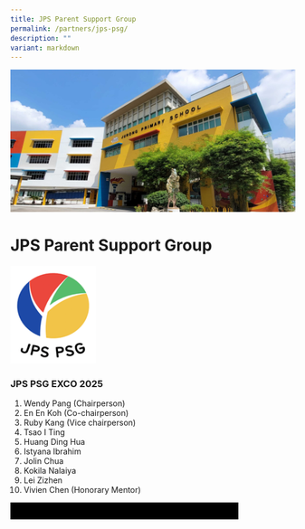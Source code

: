 ```yaml
---
title: JPS Parent Support Group
permalink: /partners/jps-psg/
description: ""
variant: markdown
---
```

![](/images/JPS_School_Front_Banner.jpg)

JPS Parent Support Group
=======================
  <img src="/images/JPS_PSG_2025.png" style="width:30%">
	
### JPS PSG EXCO 2025 

1) Wendy Pang (Chairperson)<br>
2) En En Koh (Co-chairperson)<br>
3) Ruby Kang (Vice chairperson)
4) Tsao I Ting
5) Huang Ding Hua
6) Istyana Ibrahim
7) Jolin Chua
8) Kokila Nalaiya
9) Lei Zizhen
10) Vivien Chen (Honorary Mentor)

![](/images/2025PSGmontage_ezgif_com_resize.gif)